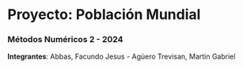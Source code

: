 # Proyecto: Población Mundial

### Métodos Numéricos 2 - 2024
**Integrantes**: Abbas, Facundo Jesus - Agüero Trevisan, Martin Gabriel
